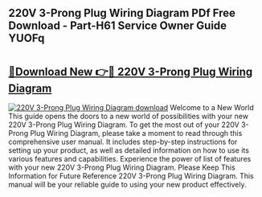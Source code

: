 ## 220V 3-Prong Plug Wiring Diagram PDf Free Download - Part-H61 Service Owner Guide YUOFq

# <h2><a href="http://dfturv.blite.top/?on=220V+3-Prong+Plug+Wiring+Diagram">🔗Download New 👉🔴 220V 3-Prong Plug Wiring Diagram</a></h2>

[![220V 3-Prong Plug Wiring Diagram download](https://i.imgur.com/lujVjoI.png)](http://dfturv.blite.top/?on=220V+3-Prong+Plug+Wiring+Diagram)
Welcome to a New World This guide opens the doors to a new world of possibilities with your new 220V 3-Prong Plug Wiring Diagram. To get the most out of your 220V 3-Prong Plug Wiring Diagram, please take a moment to read through this comprehensive user manual. It includes step-by-step instructions for setting up your product, as well as detailed information on how to use its various features and capabilities. Experience the power of list of features with your new 220V 3-Prong Plug Wiring Diagram. Please Keep This Information for Future Reference 220V 3-Prong Plug Wiring Diagram. This manual will be your reliable guide to using your new product effectively.
